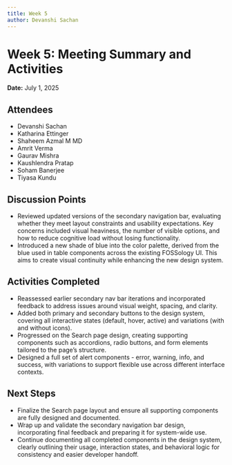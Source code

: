 ```yaml
---
title: Week 5
author: Devanshi Sachan
---
```

<!--
SPDX-License-Identifier: CC-BY-SA-4.0

SPDX-FileCopyrightText: 2025 Devanshi Sachan <devs221102gmail.com>
-->

# Week 5: Meeting Summary and Activities

**Date:** July 1, 2025

## Attendees
- Devanshi Sachan
- Katharina Ettinger
- Shaheem Azmal M MD
- Amrit Verma
- Gaurav Mishra
- Kaushlendra Pratap
- Soham Banerjee
- Tiyasa Kundu

## Discussion Points
- Reviewed updated versions of the secondary navigation bar, evaluating whether they meet layout constraints and usability expectations. Key concerns included visual heaviness, the number of visible options, and how to reduce cognitive load without losing functionality.
- Introduced a new shade of blue into the color palette, derived from the blue used in table components across the existing FOSSology UI. This aims to create visual continuity while enhancing the new design system.

## Activities Completed
- Reassessed earlier secondary nav bar iterations and incorporated feedback to address issues around visual weight, spacing, and clarity.
- Added both primary and secondary buttons to the design system, covering all interactive states (default, hover, active) and variations (with and without icons).
- Progressed on the Search page design, creating supporting components such as accordions, radio buttons, and form elements tailored to the page’s structure.
- Designed a full set of alert components - error, warning, info, and success, with variations to support flexible use across different interface contexts.

## Next Steps
- Finalize the Search page layout and ensure all supporting components are fully designed and documented.
- Wrap up and validate the secondary navigation bar design, incorporating final feedback and preparing it for system-wide use.
- Continue documenting all completed components in the design system, clearly outlining their usage, interaction states, and behavioral logic for consistency and easier developer handoff. 